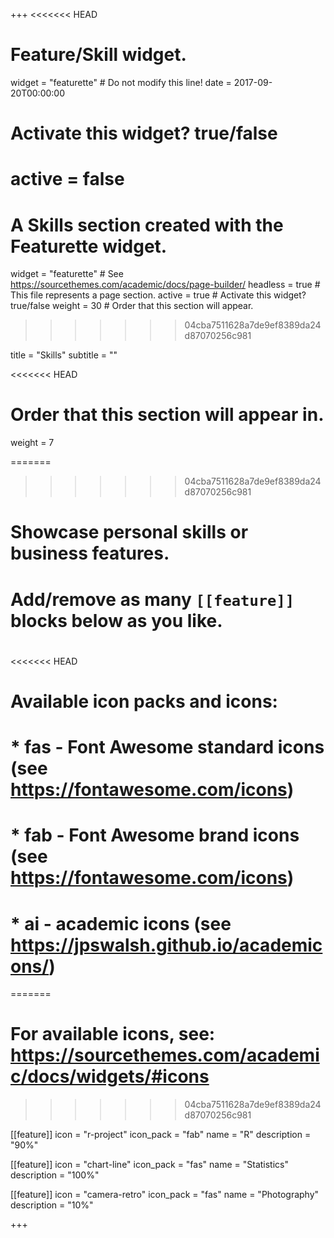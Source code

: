 +++
<<<<<<< HEAD
# Feature/Skill widget.
widget = "featurette"  # Do not modify this line!
date = 2017-09-20T00:00:00

# Activate this widget? true/false
active = false
=======
# A Skills section created with the Featurette widget.
widget = "featurette"  # See https://sourcethemes.com/academic/docs/page-builder/
headless = true  # This file represents a page section.
active = true  # Activate this widget? true/false
weight = 30  # Order that this section will appear.
>>>>>>> 04cba7511628a7de9ef8389da24d87070256c981

title = "Skills"
subtitle = ""

<<<<<<< HEAD
# Order that this section will appear in.
weight = 7

=======
>>>>>>> 04cba7511628a7de9ef8389da24d87070256c981
# Showcase personal skills or business features.
# 
# Add/remove as many `[[feature]]` blocks below as you like.
# 
<<<<<<< HEAD
# Available icon packs and icons:
# * fas - Font Awesome standard icons (see https://fontawesome.com/icons)
# * fab - Font Awesome brand icons (see https://fontawesome.com/icons)
# * ai - academic icons (see https://jpswalsh.github.io/academicons/)
=======
# For available icons, see: https://sourcethemes.com/academic/docs/widgets/#icons
>>>>>>> 04cba7511628a7de9ef8389da24d87070256c981

[[feature]]
  icon = "r-project"
  icon_pack = "fab"
  name = "R"
  description = "90%"
  
[[feature]]
  icon = "chart-line"
  icon_pack = "fas"
  name = "Statistics"
  description = "100%"  
  
[[feature]]
  icon = "camera-retro"
  icon_pack = "fas"
  name = "Photography"
  description = "10%"

+++
